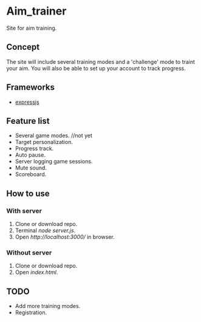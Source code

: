 # Aim_trainer
Site for aim training.

## Concept

The site will include several training modes and a 'challenge' mode
to traint your aim. You will also be able to set up your account to track progress. 

## Frameworks

* [expressjs](https://github.com/expressjs)

## Feature list

* Several game modes. //not yet
* Target personalization.
* Progress track.
* Auto pause.
* Server logging game sessions.
* Mute sound.
* Scoreboard.

## How to use

### With server

1. Clone or download repo.
2. Terminal *node server.js*.
3. Open *http://localhost:3000/* in browser.

### Without server

1. Clone or download repo.
2. Open *index.html*.

## TODO

* Add more training modes.
* Registration.
